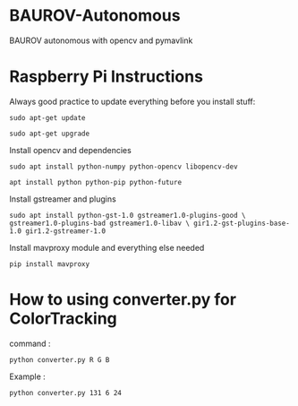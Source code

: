 # BAUROV-Autonomous
BAUROV autonomous with opencv and pymavlink

# Raspberry Pi Instructions
Always good practice to update everything before you install stuff:

```sudo apt-get update```

```sudo apt-get upgrade```

Install opencv and dependencies

```sudo apt install python-numpy python-opencv libopencv-dev```

```apt install python python-pip python-future```

Install gstreamer and plugins

```sudo apt install python-gst-1.0 gstreamer1.0-plugins-good \ gstreamer1.0-plugins-bad gstreamer1.0-libav \ gir1.2-gst-plugins-base-1.0 gir1.2-gstreamer-1.0```

Install mavproxy module and everything else needed

```pip install mavproxy```

# How to using converter.py for ColorTracking


command : 

`python converter.py R G B `

Example :

`python converter.py 131 6 24 `

